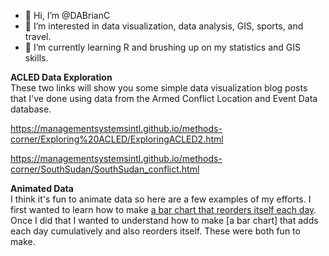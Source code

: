 - 👋 Hi, I’m @DABrianC
- 👀 I’m interested in data visualization, data analysis, GIS, sports, and travel.
- 🌱 I’m currently learning R and brushing up on my statistics and GIS skills.

**ACLED Data Exploration** <br>
These two links will show you some simple data visualization blog posts that I've done using data from the Armed Conflict Location and Event Data database.

https://managementsystemsintl.github.io/methods-corner/Exploring%20ACLED/ExploringACLED2.html

https://managementsystemsintl.github.io/methods-corner/SouthSudan/SouthSudan_conflict.html

**Animated Data** <br>
I think it's fun to animate data so here are a few examples of my efforts. I first wanted to learn how to make [a bar chart that reorders itself each day](https://github.com/DABrianC/ACLED-Sandbox/blob/main/WestAfricaEventsDaily.gif). Once I did that I wanted to understand how to make [a bar chart] that adds each day cumulatively and also reorders itself. These were both fun to make.



<!---
DABrianC/DABrianC is a ✨ special ✨ repository because its `README.md` (this file) appears on your GitHub profile.
You can click the Preview link to take a look at your changes.
--->
